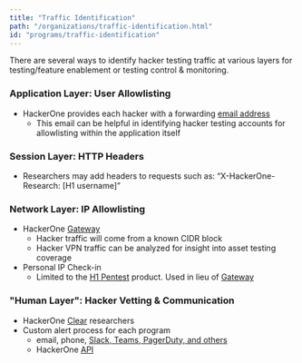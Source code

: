 ```yaml
---
title: "Traffic Identification"
path: "/organizations/traffic-identification.html"
id: "programs/traffic-identification"
---
```


There are several ways to identify hacker testing traffic at various layers for testing/feature enablement or testing control & monitoring.

### Application Layer: User Allowlisting
* HackerOne provides each hacker with a forwarding [email address](https://docs.hackerone.com/hackers/hacker-email-alias.html)
    * This email can be helpful in identifying hacker testing accounts for allowlisting within the application itself
### Session Layer: HTTP Headers
* Researchers may add headers to requests such as: “X-HackerOne-Research: [H1 username]”
### Network Layer: IP Allowlisting
* HackerOne [Gateway](https://docs.hackerone.com/organizations/hackerone-vpn.html)
    * Hacker traffic will come from a known CIDR block
    * Hacker VPN traffic can be analyzed for insight into asset testing coverage
* Personal IP Check-in
    * Limited to the [H1 Pentest](https://docs.hackerone.com/organizations/product-offerings.html) product. Used in lieu of [Gateway](https://docs.hackerone.com/organizations/hackerone-vpn.html)
### "Human Layer": Hacker Vetting & Communication
* HackerOne [Clear](https://docs.hackerone.com/organizations/hackerone-clear.html) researchers
* Custom alert process for each program
    * email, phone, [Slack, Teams, PagerDuty, and others](https://docs.hackerone.com/organizations/supported-integrations.html)
    * HackerOne [API](https://api.hackerone.com)

